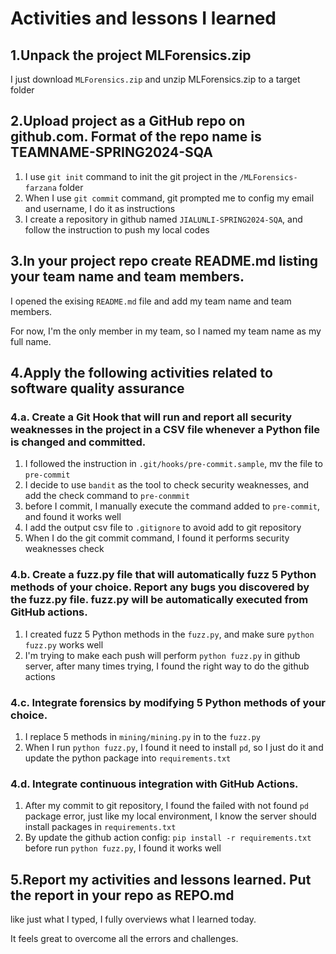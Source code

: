 #  Activities and lessons I learned

## 1.Unpack the project MLForensics.zip

I just download `MLForensics.zip` and unzip MLForensics.zip to a target folder

## 2.Upload project as a GitHub repo on github.com. Format of the repo name is TEAMNAME-SPRING2024-SQA

1. I use `git init` command to init the git project in the `/MLForensics-farzana` folder
2. When I use `git commit` command, git prompted me to config my email and username, I do it as instructions
3. I create a repository in github named `JIALUNLI-SPRING2024-SQA`, and follow the instruction to push my local codes


## 3.In your project repo create README.md listing your team name and team members.

I opened the exising `README.md` file and add my team name and team members.

For now, I'm the only member in my team, so I named my team name as my full name.

## 4.Apply the following activities related to software quality assurance

### 4.a. Create a Git Hook that will run and report all security weaknesses in the project in a CSV file whenever a Python file is changed and committed.

1. I followed the instruction in `.git/hooks/pre-commit.sample`, mv the file to `pre-commit`
2. I decide to use `bandit` as the tool to check security weaknesses, and add the check command to `pre-conmmit`
3. before I commit, I manually execute the command added to `pre-commit`, and found it works well
4. I add the output csv file to `.gitignore` to avoid add to git repository
5. When I do the git commit command, I found it performs security weaknesses check

### 4.b. Create a fuzz.py file that will automatically fuzz 5 Python methods of your choice. Report any bugs you discovered by the fuzz.py file. fuzz.py will be automatically executed from GitHub actions.

1. I created fuzz 5 Python methods in the `fuzz.py`, and make sure `python fuzz.py` works well
2. I'm trying to make each push will perform `python fuzz.py` in github server, after many times trying, I found the right way to do the github actions

### 4.c. Integrate forensics by modifying 5 Python methods of your choice.

1. I replace 5 methods in `mining/mining.py` in to the `fuzz.py`
2. When I run `python fuzz.py`, I found it need to install `pd`, so I just do it and update the python package into `requirements.txt`

### 4.d. Integrate continuous integration with GitHub Actions.

1. After my commit to git repository, I found the failed with not found `pd` package error, just like my local environment, I know the server should install packages in `requirements.txt`
2. By update the github action config: `pip install -r requirements.txt` before run `python fuzz.py`, I found it works well

## 5.Report my activities and lessons learned. Put the report in your repo as REPO.md

like just what I typed, I fully overviews what I learned today.

It feels great to overcome all the errors and challenges.